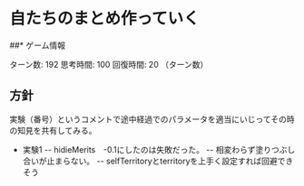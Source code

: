 # 自たちのまとめ作っていく

*##** ゲーム情報

ターン数: 192
思考時間: 100
回復時間: 20 （ターン数）


## 方針
実験（番号）というコメントで途中経過でのパラメータを適当にいじってその時の知見を共有してみる。

- 実験1
-- hidieMerits　-0.1にしたのは失敗だった。
-- 相変わらず塗りつぶし合いが止まらない。
-- selfTerritoryとterritoryを上手く設定すれば回避できそう


